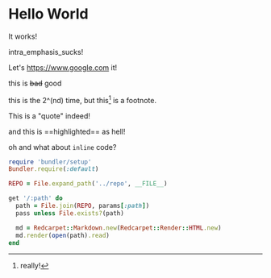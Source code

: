 # Hello World

It works!

intra_emphasis_sucks!

Let's https://www.google.com it!

this is ~~bad~~ good

this is the 2^(nd) time, but this[^1] is a footnote.

[^1]: really!

This is a "quote" indeed!

and this is ==highlighted== as hell!

oh and what about `inline` code?


```ruby
require 'bundler/setup'
Bundler.require(:default)

REPO = File.expand_path('../repo', __FILE__)

get '/:path' do
  path = File.join(REPO, params[:path])
  pass unless File.exists?(path)

  md = Redcarpet::Markdown.new(Redcarpet::Render::HTML.new)
  md.render(open(path).read)
end
```
